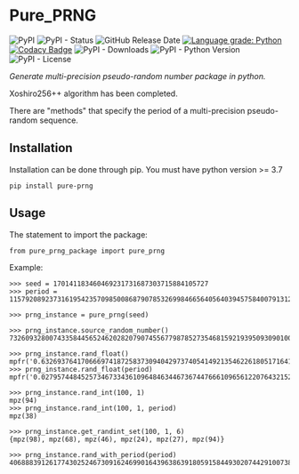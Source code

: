 # Pure_PRNG

![PyPI](https://img.shields.io/pypi/v/pure_prng?color=red)
![PyPI - Status](https://img.shields.io/pypi/status/pure_prng)
![GitHub Release Date](https://img.shields.io/github/release-date/fsssosei/pure_prng)
[![Language grade: Python](https://img.shields.io/lgtm/grade/python/g/fsssosei/Pure_PRNG.svg?logo=lgtm&logoWidth=18)](https://lgtm.com/projects/g/fsssosei/Pure_PRNG/context:python)
[![Codacy Badge](https://api.codacy.com/project/badge/Grade/bf34f8d12be84b4492a5a3709df0aae5)](https://www.codacy.com/manual/fsssosei/pure_prng?utm_source=github.com&amp;utm_medium=referral&amp;utm_content=fsssosei/pure_prng&amp;utm_campaign=Badge_Grade)
![PyPI - Downloads](https://img.shields.io/pypi/dw/pure_prng?label=PyPI%20-%20Downloads)
![PyPI - Python Version](https://img.shields.io/pypi/pyversions/pure_prng)
![PyPI - License](https://img.shields.io/pypi/l/pure_prng)

*Generate multi-precision pseudo-random number package in python.*

Xoshiro256++ algorithm has been completed.

There are "methods" that specify the period of a multi-precision pseudo-random sequence.

## Installation

Installation can be done through pip. You must have python version >= 3.7

	pip install pure-prng

## Usage

The statement to import the package:

	from pure_prng_package import pure_prng
	
Example:

	>>> seed = 170141183460469231731687303715884105727
	>>> period = 115792089237316195423570985008687907853269984665640564039457584007913129639747
	
	>>> prng_instance = pure_prng(seed)
	
	>>> prng_instance.source_random_number()
	73260932800743358445652462028207907455677987852735468159219395093090100006110
	
	>>> prng_instance.rand_float()
	mpfr('0.6326937641706669741872583730940429737405414921354622618051716414693676562568086',257)
	>>> prng_instance.rand_float(period)
	mpfr('0.02795744845257346733436109648463446736744766610965612207643215290679786849298934',256)
	
	>>> prng_instance.rand_int(100, 1)
	mpz(94)
	>>> prng_instance.rand_int(100, 1, period)
	mpz(38)
	
	>>> prng_instance.get_randint_set(100, 1, 6)
	{mpz(98), mpz(68), mpz(46), mpz(24), mpz(27), mpz(94)}
	
	>>> prng_instance.rand_with_period(period)
	40688839126177430252467309162469901643963863918059158449302074429100738061310
